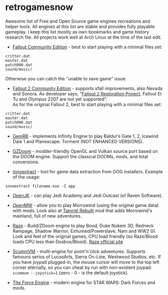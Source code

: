 # retrogamesnow

Awesome list of Free and Open Source game engines recreations and helper tools. All engines at this list are stable and provides fully playable gameplay. I keep this list mostly as own bookmarks and game history research file. All projects work well at Arch Linux at the time of the last edit.


* [Fallout Community Edition](https://github.com/alexbatalov/fallout1-ce) - best to start playing with a minimal files set:

```
critter.dat
master.dat
patch000.dat
sound/music/
```

Otherwise you can catch the "unable to save game" issue.


* [Fallout 2 Community Edition](https://github.com/alexbatalov/fallout2-ce) - supports sfall improvements, also Nevada and Sonora. As developer says, "[Fallout 2 Restoration Project](https://github.com/phobos2077/Fallout2_Restoration_Project), Fallout Et Tu and Olympus 2207 are not yet supported".  
As for the original Fallout 2, best to start playing with a minimal files set:

```
critter.dat
master.dat
patch000.dat
sound/music/
```

* [GemRB](https://gemrb.org) - implements Infinity Engine to play Baldur’s Gate 1, 2, Icewind Dale 1 and Planescape: Torment (NOT ENHANCED VERSIONS).

* [GZDoom](https://github.com/ZDoom/gzdoom) - modder-friendly OpenGL and Vulkan source port based on the DOOM engine. Support the classical DOOMs, mods, and total conversions.

* [innoextract](https://github.com/dscharrer/innoextract) - tool for game data extraction from GOG installers. Example of the usage:

```innoextract filename.exe -I app```



* [OpenJK](https://github.com/JACoders/OpenJK) - can play Jedi Academy and Jedi Outcast (of Raven Software).

* [OpenMW](https://openmw.org) - allow you to play Morrowind (using the original game data) with mods. Look also at [Tamriel Rebuilt](https://www.tamriel-rebuilt.org) mod that adds Morrowind's mainland, full of new adventures. 

* [Raze](https://github.com/ZDoom/Raze) - Build/ZDoom engine to play Bood, Duke Nukem 3D, Redneck Rampage, Shadow Warrior, Exhumed/Powerslave, Nam and WW2 GI. Look and feel of the original games, CPU load friendly (so Raze/Blood loads CPU less than Dosbox/Blood). [Raze official site](https://raze.zdoom.org/about)

* [ScummVM](https://www.scummvm.org) - multi-engine for point'n'click adventures. Supports famouns serios of LucasArts, Sierra On-Line, Westwood Studios, etc. If you have joypad plugged-in, the mouse cursor will move to the top left corner eternally, so you can cheat by run with non-existent joypad: ```scummvm --joystick=1``` (zero - 0 - is the default joystick).

* [The Force Engine](https://theforceengine.github.io) - modern engine for STAR WARS: Dark Forces and mods.


 
